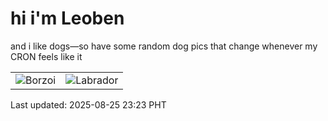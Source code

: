 # hi i'm Leoben

and i like dogs—so have some random dog pics that change whenever my CRON feels like it

|  |  |
|--------|----------|
| ![Borzoi](https://random-dog-vercel.vercel.app/api/random-borzoi?v=1756135393) | ![Labrador](https://random-dog-vercel.vercel.app/api/random-labrador?v=1756135393) |

Last updated: 2025-08-25 23:23 PHT
